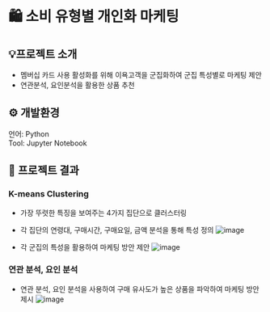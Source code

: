 # 🛍️ 소비 유형별 개인화 마케팅

## 💡프로젝트 소개
- 멤버십 카드 사용 활성화를 위해 이욕고객을 군집화하여 군집 특성별로 마케팅 제안
- 연관분석, 요인분석을 활용한 상품 추천 

## ⚙️ 개발환경
언어: Python<br>
Tool: Jupyter Notebook

## 💭 프로젝트 결과 
### K-means Clustering 
- 가장 뚜렷한 특징을 보여주는 4가지 집단으로 클러스터링
- 각 집단의 연령대, 구매시간, 구매요일, 금액 분석을 통해 특성 정의
![image](https://user-images.githubusercontent.com/76192858/212947909-94dbcd59-c89d-4df4-8c78-0a367c75da53.png)

- 각 군집의 특성을 활용하여 마케팅 방안 제안
![image](https://user-images.githubusercontent.com/76192858/212949753-392c3fd0-bc74-43c6-b303-292c641734c5.png)

### 연관 분석, 요인 분석
- 연관 분석, 요인 분석을 사용하여 구매 유사도가 높은 상품을 파악하여 마케팅 방안 제시
![image](https://user-images.githubusercontent.com/76192858/212950832-ff32d344-f5e8-4394-9508-0ddb174dd0b2.png)

